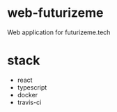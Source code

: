 # web-futurizeme
Web application for futurizeme.tech

# stack
- react
- typescript
- docker
- travis-ci